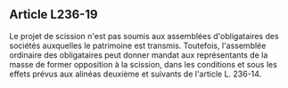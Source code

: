 Article L236-19
----
Le projet de scission n'est pas soumis aux assemblées d'obligataires des
sociétés auxquelles le patrimoine est transmis. Toutefois, l'assemblée ordinaire
des obligataires peut donner mandat aux représentants de la masse de former
opposition à la scission, dans les conditions et sous les effets prévus aux
alinéas deuxième et suivants de l'article L. 236-14.
